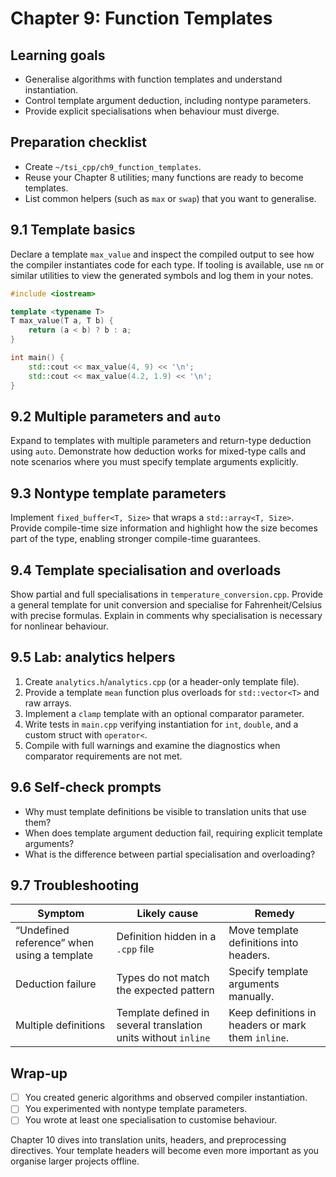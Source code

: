 # Chapter 9: Function Templates

## Learning goals

- Generalise algorithms with function templates and understand instantiation.
- Control template argument deduction, including nontype parameters.
- Provide explicit specialisations when behaviour must diverge.

## Preparation checklist

- Create `~/tsi_cpp/ch9_function_templates`.
- Reuse your Chapter 8 utilities; many functions are ready to become templates.
- List common helpers (such as `max` or `swap`) that you want to generalise.

## 9.1 Template basics

Declare a template `max_value` and inspect the compiled output to see how the compiler instantiates code for each type. If tooling is available, use `nm` or similar utilities to view the generated symbols and log them in your notes.

```cpp
#include <iostream>

template <typename T>
T max_value(T a, T b) {
    return (a < b) ? b : a;
}

int main() {
    std::cout << max_value(4, 9) << '\n';
    std::cout << max_value(4.2, 1.9) << '\n';
}
```

## 9.2 Multiple parameters and `auto`

Expand to templates with multiple parameters and return-type deduction using `auto`. Demonstrate how deduction works for mixed-type calls and note scenarios where you must specify template arguments explicitly.

## 9.3 Nontype template parameters

Implement `fixed_buffer<T, Size>` that wraps a `std::array<T, Size>`. Provide compile-time size information and highlight how the size becomes part of the type, enabling stronger compile-time guarantees.

## 9.4 Template specialisation and overloads

Show partial and full specialisations in `temperature_conversion.cpp`. Provide a general template for unit conversion and specialise for Fahrenheit/Celsius with precise formulas. Explain in comments why specialisation is necessary for nonlinear behaviour.

## 9.5 Lab: analytics helpers

1. Create `analytics.h`/`analytics.cpp` (or a header-only template file).
2. Provide a template `mean` function plus overloads for `std::vector<T>` and raw arrays.
3. Implement a `clamp` template with an optional comparator parameter.
4. Write tests in `main.cpp` verifying instantiation for `int`, `double`, and a custom struct with `operator<`.
5. Compile with full warnings and examine the diagnostics when comparator requirements are not met.

## 9.6 Self-check prompts

- Why must template definitions be visible to translation units that use them?
- When does template argument deduction fail, requiring explicit template arguments?
- What is the difference between partial specialisation and overloading?

## 9.7 Troubleshooting

| Symptom | Likely cause | Remedy |
| --- | --- | --- |
| “Undefined reference” when using a template | Definition hidden in a `.cpp` file | Move template definitions into headers. |
| Deduction failure | Types do not match the expected pattern | Specify template arguments manually. |
| Multiple definitions | Template defined in several translation units without `inline` | Keep definitions in headers or mark them `inline`. |

## Wrap-up

- [ ] You created generic algorithms and observed compiler instantiation.
- [ ] You experimented with nontype template parameters.
- [ ] You wrote at least one specialisation to customise behaviour.

Chapter 10 dives into translation units, headers, and preprocessing directives. Your template headers will become even more important as you organise larger projects offline.
